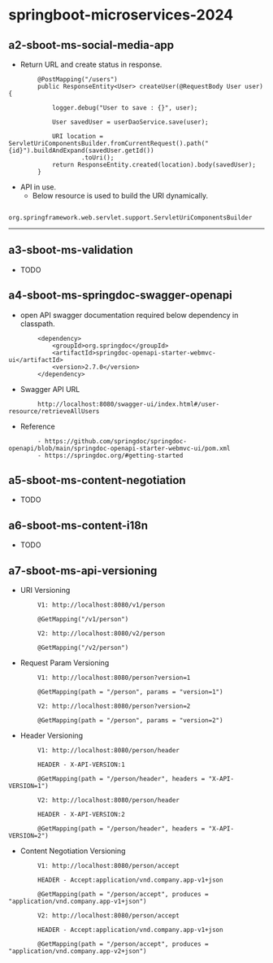 # springboot-microservices-2024

## a2-sboot-ms-social-media-app
- Return URL and create status in response.

```
		@PostMapping("/users")
		public ResponseEntity<User> createUser(@RequestBody User user) {
	
			logger.debug("User to save : {}", user);
	
			User savedUser = userDaoService.save(user);
	
			URI location = ServletUriComponentsBuilder.fromCurrentRequest().path("{id}").buildAndExpand(savedUser.getId())
					.toUri();
			return ResponseEntity.created(location).body(savedUser);
		}

```

- API in use.
	- Below resource is used to build the URI dynamically.

```
		org.springframework.web.servlet.support.ServletUriComponentsBuilder
```
---


## a3-sboot-ms-validation
- TODO


## a4-sboot-ms-springdoc-swagger-openapi
- open API swagger documentation required below dependency in classpath.

```
		<dependency>
			<groupId>org.springdoc</groupId>
			<artifactId>springdoc-openapi-starter-webmvc-ui</artifactId>
			<version>2.7.0</version>
		</dependency>

```

- Swagger API URL

```
		http://localhost:8080/swagger-ui/index.html#/user-resource/retrieveAllUsers
```

- Reference

```
		- https://github.com/springdoc/springdoc-openapi/blob/main/springdoc-openapi-starter-webmvc-ui/pom.xml
		- https://springdoc.org/#getting-started
```


## a5-sboot-ms-content-negotiation
- TODO



## a6-sboot-ms-content-i18n
- TODO

## a7-sboot-ms-api-versioning
- URI Versioning

```
		V1: http://localhost:8080/v1/person
		
		@GetMapping("/v1/person")
		
		V2: http://localhost:8080/v2/person
		
		@GetMapping("/v2/person")

```


- Request Param Versioning

```
		V1: http://localhost:8080/person?version=1
		
		@GetMapping(path = "/person", params = "version=1")
		
		V2: http://localhost:8080/person?version=2
		
		@GetMapping(path = "/person", params = "version=2")
```

- Header Versioning

```
		V1: http://localhost:8080/person/header
		
		HEADER - X-API-VERSION:1
		
		@GetMapping(path = "/person/header", headers = "X-API-VERSION=1")
		
		V2: http://localhost:8080/person/header
		
		HEADER - X-API-VERSION:2
		
		@GetMapping(path = "/person/header", headers = "X-API-VERSION=2")
```

- Content Negotiation Versioning

```
		V1: http://localhost:8080/person/accept
		
		HEADER - Accept:application/vnd.company.app-v1+json
		
		@GetMapping(path = "/person/accept", produces = "application/vnd.company.app-v1+json")
		
		V2: http://localhost:8080/person/accept
		
		HEADER - Accept:application/vnd.company.app-v1+json
		
		@GetMapping(path = "/person/accept", produces = "application/vnd.company.app-v2+json")
```

## 